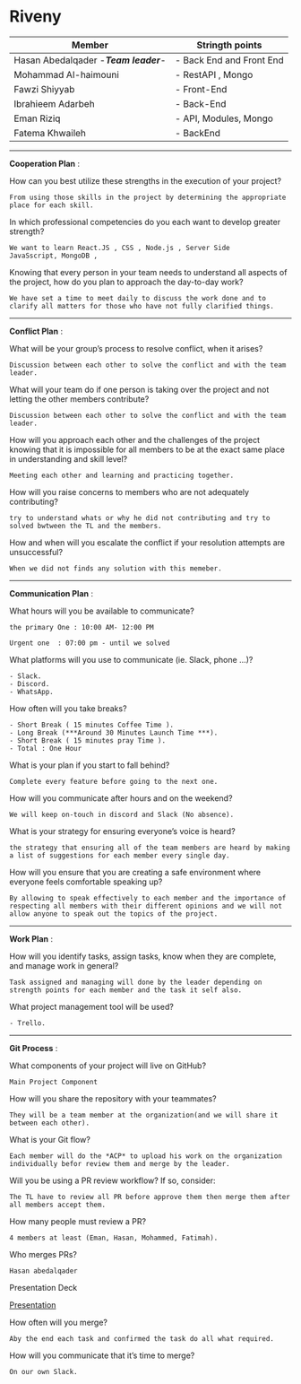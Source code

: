 
# Riveny

| Member | Stringth points |
| --- |----------- |
| Hasan Abedalqader -***Team leader***- | - Back End and Front End |
| Mohammad Al-haimouni  | - RestAPI , Mongo |
| Fawzi Shiyyab | - Front-End |
| Ibrahieem Adarbeh | - Back-End |
| Eman Riziq | - API, Modules, Mongo |
| Fatema Khwaileh | - BackEnd  |

---

**Cooperation Plan** :
	
How can you best utilize these strengths in the execution of your project?
	
	From using those skills in the project by determining the appropriate place for each skill.
	
In which professional competencies do you each want to develop greater strength?


	We want to learn React.JS , CSS , Node.js , Server Side
	JavaSscript, MongoDB , 
	
Knowing that every person in your team needs to understand all aspects of the project, how do you plan to approach the day-to-day work?
		
	We have set a time to meet daily to discuss the work done and to clarify all matters for those who have not fully clarified things.
	
---
	
**Conflict Plan** :

What will be your group’s process to resolve conflict, when it arises?
	
	Discussion between each other to solve the conflict and with the team leader.

What will your team do if one person is taking over the project and not letting the other members contribute?
	
	Discussion between each other to solve the conflict and with the team leader.

How will you approach each other and the challenges of the project knowing that it is impossible for all members to be at the exact same place in understanding and skill level?
	
	Meeting each other and learning and practicing together.

How will you raise concerns to members who are not adequately contributing?
	
	try to understand whats or why he did not contributing and try to solved bwtween the TL and the members.

How and when will you escalate the conflict if your resolution attempts are unsuccessful?
	
	When we did not finds any solution with this memeber.

---

**Communication Plan** :

What hours will you be available to communicate?
	
	the primary One : 10:00 AM- 12:00 PM

	Urgent one  : 07:00 pm - until we solved 
	
What platforms will you use to communicate (ie. Slack, phone …)?
	
	- Slack.
	- Discord.
	- WhatsApp.
	
How often will you take breaks?
	
	- Short Break ( 15 minutes Coffee Time ).
	- Long Break (***Around 30 Minutes Launch Time ***).
	- Short Break ( 15 minutes pray Time ).
	- Total : One Hour 
	
What is your plan if you start to fall behind?
	
	Complete every feature before going to the next one.
	
How will you communicate after hours and on the weekend?
	
	We will keep on-touch in discord and Slack (No absence).
	
What is your strategy for ensuring everyone’s voice is heard?
	
	the strategy that ensuring all of the team members are heard by making a list of suggestions for each member every single day.
	
How will you ensure that you are creating a safe environment where everyone feels comfortable speaking up?
	
	By allowing to speak effectively to each member and the importance of respecting all members with their different opinions and we will not allow anyone to speak out the topics of the project.

---

**Work Plan** :

How will you identify tasks, assign tasks, know when they are complete, and manage work in general?
	
	Task assigned and managing will done by the leader depending on strength points for each member and the task it self also.
	
What project management tool will be used?
	
	- Trello.

---
	
**Git Process** :

What components of your project will live on GitHub?
	
	Main Project Component
	
How will you share the repository with your teammates?
	
	They will be a team member at the organization(and we will share it between each other).
	
What is your Git flow?
	
	Each member will do the *ACP* to upload his work on the organization individually befor review them and merge by the leader.
	
Will you be using a PR review workflow? If so, consider:
	
	The TL have to review all PR before approve them then merge them after all members accept them. 

How many people must review a PR?
	
	4 members at least (Eman, Hasan, Mohammed, Fatimah).
	
Who merges PRs?
	
	Hasan abedalqader


Presentation Deck

[Presentation](https://docs.google.com/presentation/d/1Qk6KJ5K7ftyPUVhCrfKzPfKvqfrq6CnVMBxAC2y5x2U/edit?usp=sharing)
	

How often will you merge?
	
	Aby the end each task and confirmed the task do all what required.
	
How will you communicate that it’s time to merge?
	
	On our own Slack.

